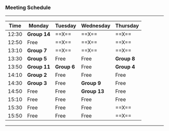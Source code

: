 ### Meeting Schedule

--------------------------------------------------------------
| Time  | Monday     | Tuesday     | Wednesday  | Thursday   |
|-------|----------- |-------------|------------|------------|
| 12:30 |**Group 14**|  ==X==      |   ==X==    |  ==X==     |
| 12:50 | Free       |  ==X==      |   ==X==    |  ==X==     |
| 13:10 |**Group 7** |  ==X==      |   ==X==    |  ==X==     |
| 13:30 |**Group 5** | Free        | Free       | **Group 8**|
| 13:50 |**Group 11**| **Group 6** | Free       | **Group 4**|
| 14:10 |**Group 2** | Free        | Free       | Free       |
| 14:30 |**Group 3** | Free        |**Group 9** | Free       |
| 14:50 | Free       | Free        |**Group 13**| Free       |
| 15:10 | Free       | Free        | Free       | Free       |
| 15:30 | Free       | Free        | Free       |  ==X==     |
| 15:50 | Free       | Free        | Free       |  ==X==     |
--------------------------------------------------------------
